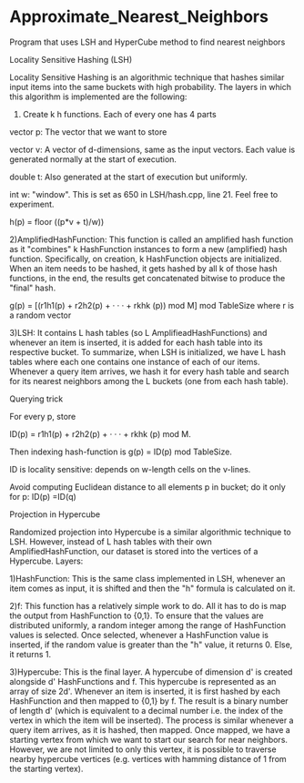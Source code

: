 # Approximate_Nearest_Neighbors
Program that uses LSH and HyperCube method to find nearest neighbors


Locality Sensitive Hashing (LSH)

Locality Sensitive Hashing is an algorithmic technique that hashes similar input items into the same buckets with high probability. The layers in which this algorithm is implemented are the following:

1) Create k h functions. Each of every one has 4 parts
  
  vector p: The vector that we want to store
  
  vector v: A vector of d-dimensions, same as the input vectors. Each value is generated normally at the start of execution.
  
  double t: Also generated at the start of execution but uniformly.
  
  int w: "window". This is set as 650 in LSH/hash.cpp, line 21. Feel free to experiment.

  h(p) = floor ((p*v + t)/w))


2)AmplifiedHashFunction: This function is called an amplified hash function as it "combines" k HashFunction instances to form a new (amplified) hash function.
Specifically, on creation, k HashFunction objects are initialized. When an item needs to be hashed, it gets hashed by all k of those hash functions, in the end, the results get concatenated bitwise to produce the "final" hash.

g(p) =  [(r1h1(p) + r2h2(p) + · · · + rkhk (p)) mod M] mod TableSize where r is a random vector


3)LSH: It contains L hash tables (so L AmplifieadHashFunctions) and whenever an item is inserted, it is added for each hash table into its respective bucket.
To summarize, when LSH is initialized, we have L hash tables where each one contains one instance of each of our items. Whenever a query item arrives, we hash it for every hash table and search for its nearest neighbors among the L buckets (one from each hash table).

Querying trick

For every p, store

ID(p) = r1h1(p) + r2h2(p) + · · · + rkhk (p) mod M.

Then indexing hash-function is g(p) = ID(p) mod TableSize.

ID is locality sensitive: depends on w-length cells on the v-lines.

Avoid computing Euclidean distance to all elements p in bucket; do it only for p: ID(p) =ID(q)


Projection in Hypercube

Randomized projection into Hypercube is a similar algorithmic technique to LSH. However, instead of L hash tables with their own AmplifiedHashFunction, our dataset is stored into the vertices of a Hypercube. Layers:

1)HashFunction: This is the same class implemented in LSH, whenever an item comes as input, it is shifted and then the "h" formula is calculated on it.


2)f: This function has a relatively simple work to do. All it has to do is map the output from HashFunction to {0,1}. To ensure that the values are distributed uniformly, a random integer among the range of HashFunction values is selected. Once selected, whenever a HashFunction value is inserted, if the random value is greater than the "h" value, it returns 0. Else, it returns 1.


3)Hypercube: This is the final layer. A hypercube of dimension d' is created alongside d' HashFunctions and f. This hypercube is represented as an array of size 2d'. Whenever an item is inserted, it is first hashed by each HashFunction and then mapped to {0,1} by f. The result is a binary number of length d' (which is equivalent to a decimal number i.e. the index of the vertex in which the item will be inserted). The process is similar whenever a query item arrives, as it is hashed, then mapped. Once mapped, we have a starting vertex from which we want to start our search for near neighbors. However, we are not limited to only this vertex, it is possible to traverse nearby hypercube vertices (e.g. vertices with hamming distance of 1 from the starting vertex).

